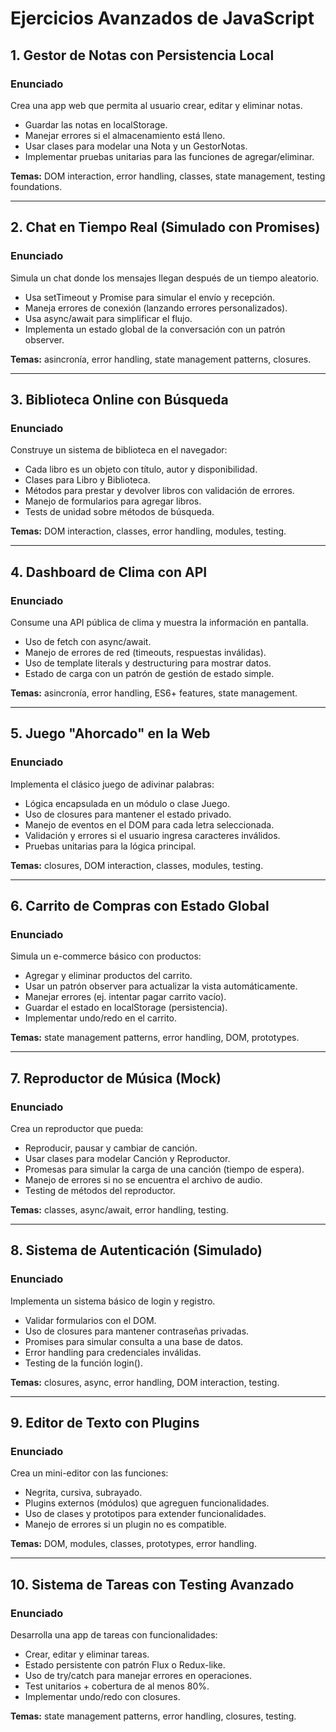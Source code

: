 # Ejercicios Avanzados de JavaScript

## 1. Gestor de Notas con Persistencia Local

### Enunciado

Crea una app web que permita al usuario crear, editar y eliminar notas.

- Guardar las notas en localStorage.
- Manejar errores si el almacenamiento está lleno.
- Usar clases para modelar una Nota y un GestorNotas.
- Implementar pruebas unitarias para las funciones de agregar/eliminar.

**Temas:** DOM interaction, error handling, classes, state management, testing foundations.

---

## 2. Chat en Tiempo Real (Simulado con Promises)

### Enunciado

Simula un chat donde los mensajes llegan después de un tiempo aleatorio.

- Usa setTimeout y Promise para simular el envío y recepción.
- Maneja errores de conexión (lanzando errores personalizados).
- Usa async/await para simplificar el flujo.
- Implementa un estado global de la conversación con un patrón observer.

**Temas:** asincronía, error handling, state management patterns, closures.

---

## 3. Biblioteca Online con Búsqueda

### Enunciado

Construye un sistema de biblioteca en el navegador:

- Cada libro es un objeto con título, autor y disponibilidad.
- Clases para Libro y Biblioteca.
- Métodos para prestar y devolver libros con validación de errores.
- Manejo de formularios para agregar libros.
- Tests de unidad sobre métodos de búsqueda.

**Temas:** DOM interaction, classes, error handling, modules, testing.

---

## 4. Dashboard de Clima con API

### Enunciado

Consume una API pública de clima y muestra la información en pantalla.

- Uso de fetch con async/await.
- Manejo de errores de red (timeouts, respuestas inválidas).
- Uso de template literals y destructuring para mostrar datos.
- Estado de carga con un patrón de gestión de estado simple.

**Temas:** asincronía, error handling, ES6+ features, state management.

---

## 5. Juego "Ahorcado" en la Web

### Enunciado

Implementa el clásico juego de adivinar palabras:

- Lógica encapsulada en un módulo o clase Juego.
- Uso de closures para mantener el estado privado.
- Manejo de eventos en el DOM para cada letra seleccionada.
- Validación y errores si el usuario ingresa caracteres inválidos.
- Pruebas unitarias para la lógica principal.

**Temas:** closures, DOM interaction, classes, modules, testing.

---

## 6. Carrito de Compras con Estado Global

### Enunciado

Simula un e-commerce básico con productos:

- Agregar y eliminar productos del carrito.
- Usar un patrón observer para actualizar la vista automáticamente.
- Manejar errores (ej. intentar pagar carrito vacío).
- Guardar el estado en localStorage (persistencia).
- Implementar undo/redo en el carrito.

**Temas:** state management patterns, error handling, DOM, prototypes.

---

## 7. Reproductor de Música (Mock)

### Enunciado

Crea un reproductor que pueda:

- Reproducir, pausar y cambiar de canción.
- Usar clases para modelar Canción y Reproductor.
- Promesas para simular la carga de una canción (tiempo de espera).
- Manejo de errores si no se encuentra el archivo de audio.
- Testing de métodos del reproductor.

**Temas:** classes, async/await, error handling, testing.

---

## 8. Sistema de Autenticación (Simulado)

### Enunciado

Implementa un sistema básico de login y registro.

- Validar formularios con el DOM.
- Uso de closures para mantener contraseñas privadas.
- Promises para simular consulta a una base de datos.
- Error handling para credenciales inválidas.
- Testing de la función login().

**Temas:** closures, async, error handling, DOM interaction, testing.

---

## 9. Editor de Texto con Plugins

### Enunciado

Crea un mini-editor con las funciones:

- Negrita, cursiva, subrayado.
- Plugins externos (módulos) que agreguen funcionalidades.
- Uso de clases y prototipos para extender funcionalidades.
- Manejo de errores si un plugin no es compatible.

**Temas:** DOM, modules, classes, prototypes, error handling.

---

## 10. Sistema de Tareas con Testing Avanzado

### Enunciado

Desarrolla una app de tareas con funcionalidades:

- Crear, editar y eliminar tareas.
- Estado persistente con patrón Flux o Redux-like.
- Uso de try/catch para manejar errores en operaciones.
- Test unitarios + cobertura de al menos 80%.
- Implementar undo/redo con closures.

**Temas:** state management patterns, error handling, closures, testing.
